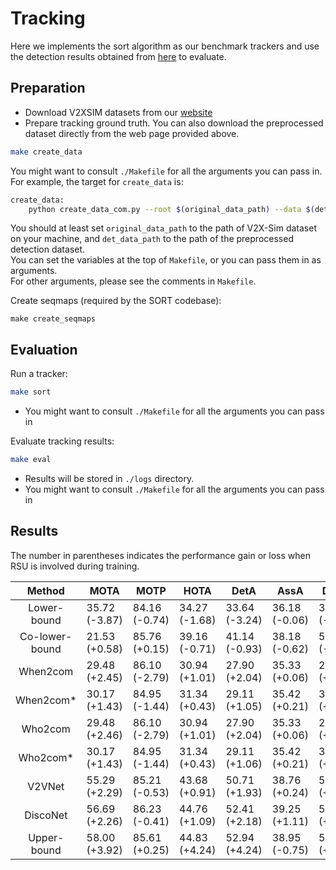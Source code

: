 # Tracking

Here we implements the sort algorithm as our benchmark trackers and use the detection results obtained from [here](../det) to evaluate.

## Preparation
- Download V2XSIM datasets from our [website](https://ai4ce.github.io/V2X-Sim/download.html)
- Prepare tracking ground truth. You can also download the preprocessed dataset directly from the web page provided above.
```bash
make create_data
```
You might want to consult `./Makefile` for all the arguments you can pass in.  
For example, the target for `create_data` is:
```bash
create_data:
	python create_data_com.py --root $(original_data_path) --data $(det_data_path)/$(split) --split $(split) --from_agent $(from_agent) --to_agent $(to_agent) --scene_idxes_file $(scene_idxes_file)
```
You should at least set `original_data_path` to the path of V2X-Sim dataset on your machine, and `det_data_path` to the path of the preprocessed detection dataset.  
You can set the variables at the top of `Makefile`, or you can pass them in as arguments.  
For other arguments, please see the comments in `Makefile`.  

Create seqmaps (required by the SORT codebase):
```base
make create_seqmaps
```


## Evaluation

Run a tracker:
```bash
make sort
```
- You might want to consult `./Makefile` for all the arguments you can pass in


Evaluate tracking results:

```bash
make eval
```
- Results will be stored in `./logs` directory.  
- You might want to consult `./Makefile` for all the arguments you can pass in



## Results

The number in parentheses indicates the performance gain or loss when RSU is involved during training.  

|   **Method**   | **MOTA**      | **MOTP**      | **HOTA**      | **DetA**      | **AssA**      | **DetRe**     | **DetPr**     | **AssRe**     | **AssPr**     | **LocA**      |
| :------------: | ------------- | ------------- | ------------- | ------------- | ------------- | ------------- | ------------- | ------------- | ------------- | ------------- |
|  Lower-bound   | 35.72 (-3.87) | 84.16 (-0.74) | 34.27 (-1.68) | 33.64 (-3.24) | 36.18 (-0.06) | 35.07 (-3.54) | 82.49 (+0.96) | 46.70 (+0.23) | 58.72 (+0.10) | 86.43 (+0.38) |
| Co-lower-bound | 21.53 (+0.58) | 85.76 (+0.15) | 39.16 (-0.71) | 41.14 (-0.93) | 38.18 (-0.62) | 59.54 (-2.52) | 54.68 (+0.79) | 50.92 (-0.65) | 55.78 (+0.84) | 87.64 (+0.38) |
|    When2com    | 29.48 (+2.45) | 86.10 (-2.79) | 30.94 (+1.01) | 27.90 (+2.04) | 35.33 (+0.06) | 28.67 (+2.58) | 86.11 (-4.81) | 46.30 (-0.15) | 59.20 (-0.36) | 87.98 (-1.98) |
|   When2com*    | 30.17 (+1.43) | 84.95 (-1.44) | 31.34 (+0.43) | 29.11 (+1.05) | 35.42 (+0.21) | 30.28 (+1.32) | 83.81 (+0.29) | 46.65 (-0.29) | 58.61 (+0.18) | 86.14 (+0.17) |
|    Who2com     | 29.48 (+2.46) | 86.10 (-2.79) | 30.94 (+1.01) | 27.90 (+2.04) | 35.33 (+0.06) | 28.67 (+2.58) | 86.11 (-4.81) | 46.30 (-0.15) | 59.20 (-0.36) | 87.98 (-1.98) |
|    Who2com*    | 30.17 (+1.43) | 84.95 (-1.44) | 31.34 (+0.43) | 29.11 (+1.06) | 35.42 (+0.21) | 30.28 (+1.33) | 83.81 (+0.29) | 46.65 (-0.29) | 58.61 (+0.81) | 86.14 (+0.17) |
|     V2VNet     | 55.29 (+2.29) | 85.21 (-0.53) | 43.68 (+0.91) | 50.71 (+1.93) | 38.76 (+0.24) | 53.40 (+2.51) | 84.45 (-1.07) | 50.22 (+0.53) | 58.50 (-0.07) | 87.22 (+0.38) |
|    DiscoNet    | 56.69 (+2.26) | 86.23 (-0.41) | 44.76 (+1.09) | 52.41 (+2.18) | 39.25 (+1.11) | 54.87 (+2.58) | 86.29 (-0.95) | 50.86 (+1.02) | 58.94 (-0.15) | 88.07 (+0.34) |
|  Upper-bound   | 58.00 (+3.92) | 85.61 (+0.25) | 44.83 (+4.24) | 52.94 (+4.24) | 38.95 (-0.75) | 55.07 (+4.68) | 86.54 (-0.30) | 50.35 (-0.86) | 58.71 (+0.15) | 87.48 (+0.06) |